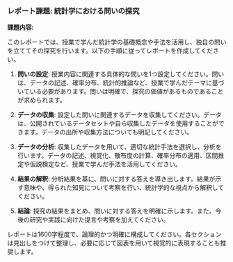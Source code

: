 ### レポート課題: 統計学における問いの探究

**課題内容:**

このレポートでは、授業で学んだ統計学の基礎概念や手法を活用し、独自の問いを立ててその探究を行います。以下の手順に従ってレポートを作成してください。

1. **問いの設定**: 授業内容に関連する具体的な問いを1つ設定してください。問いは、データの記述、確率分布、統計的推論など、授業で学んだテーマに基づいている必要があります。問いは明確で、探究の価値があるものであることが求められます。

2. **データの収集**: 設定した問いに関連するデータを収集してください。データは、公開されているデータセットや自ら収集したデータを使用することができます。データの出所や収集方法についても明記してください。

3. **データの分析**: 収集したデータを用いて、適切な統計手法を選択し、分析を行います。データの記述、視覚化、散布度の計算、確率分布の適用、区間推定や仮説検定など、授業で学んだ手法を活用してください。

4. **結果の解釈**: 分析結果を基に、問いに対する答えを導き出します。結果が示す意味や、得られた知見について考察を行い、統計学的な視点から解釈してください。

5. **結論**: 探究の結果をまとめ、問いに対する答えを明確に示します。また、今後の研究や実践に向けた提言や考察を加えてください。

レポートは1600字程度で、論理的かつ明確に構成してください。各セクションは見出しをつけて整理し、必要に応じて図表を用いて視覚的に表現することも推奨します。